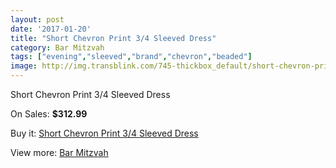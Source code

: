 ```yaml
---
layout: post
date: '2017-01-20'
title: "Short Chevron Print 3/4 Sleeved Dress"
category: Bar Mitzvah
tags: ["evening","sleeved","brand","chevron","beaded"]
image: http://img.transblink.com/745-thickbox_default/short-chevron-print-3-4-sleeved-dress.jpg
---
```

Short Chevron Print 3/4 Sleeved Dress

On Sales: **$312.99**
<a href="https://www.transblink.com/en/bar-mitzvah/210-short-chevron-print-3-4-sleeved-dress.html"><amp-img layout="responsive" width="600" height="600" src="//img.transblink.com/745-thickbox_default/short-chevron-print-3-4-sleeved-dress.jpg" alt="Short Chevron Print 3/4 Sleeved Dress 0" /></a>
<a href="https://www.transblink.com/en/bar-mitzvah/210-short-chevron-print-3-4-sleeved-dress.html"><amp-img layout="responsive" width="600" height="600" src="//img.transblink.com/747-thickbox_default/short-chevron-print-3-4-sleeved-dress.jpg" alt="Short Chevron Print 3/4 Sleeved Dress 1" /></a>
<a href="https://www.transblink.com/en/bar-mitzvah/210-short-chevron-print-3-4-sleeved-dress.html"><amp-img layout="responsive" width="600" height="600" src="//img.transblink.com/746-thickbox_default/short-chevron-print-3-4-sleeved-dress.jpg" alt="Short Chevron Print 3/4 Sleeved Dress 2" /></a>

Buy it: [Short Chevron Print 3/4 Sleeved Dress](https://www.transblink.com/en/bar-mitzvah/210-short-chevron-print-3-4-sleeved-dress.html "Short Chevron Print 3/4 Sleeved Dress")

View more: [Bar Mitzvah](https://www.transblink.com/en/2-bar-mitzvah "Bar Mitzvah")